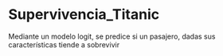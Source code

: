 # Supervivencia_Titanic
  Mediante un modelo logit, se predice si un pasajero, dadas sus características tiende a sobrevivir 
